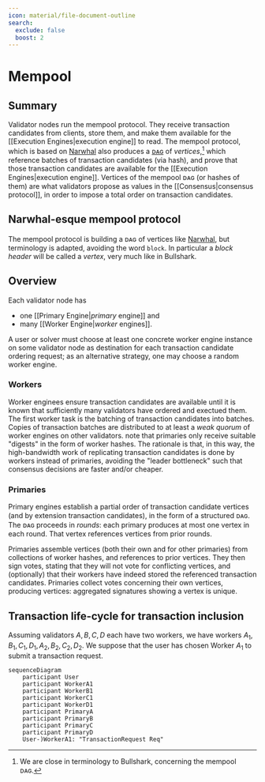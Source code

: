 ```yaml
---
icon: material/file-document-outline
search:
  exclude: false
  boost: 2
---
```

# Mempool

## Summary

Validator nodes run the mempool protocol.
They receive transaction candidates from clients, <!-- TODO: user / client/ ... ⁈ -->
store them, 
and make them available for the [[Execution Engines|execution engine]] to read.
The mempool protocol,
which is based on [Narwhal](https://arxiv.org/abs/2105.11827) also produces
a [ᴅᴀɢ](https://en.wikipedia.org/wiki/Directed_acyclic_graph) of _vertices_,<!--
TODO: change to vertices? -->[^1]
which reference batches of transaction candidates (via hash), 
and prove that those transaction candidates are available for 
the [[Execution Engines|execution engine]].
Vertices of the mempool ᴅᴀɢ (or hashes of them) are 
what validators propose as values in the [[Consensus|consensus protocol]],
in order to impose a total order on transaction candidates.

[^1]: We are close in terminology to Bullshark<!-- citation needed-->,
concerning the mempool ᴅᴀɢ.


## Narwhal-esque mempool protocol

The mempool protocol is building a ᴅᴀɢ of vertices
like [Narwhal](https://arxiv.org/abs/2105.11827),
but terminology is adapted, avoiding the word `block`.
In particular a _block header_ will be called a _vertex_,
very much like in Bullshark.



<!--
but with one additional type of edge[^2]:

[^2]: The additional edge type will become relevant
	  in heterogeneous mempools.

>Whenever a validator's Narwhal primary produces a vertex,
>it must reference in that vertex not only 
>a quorum of vertices from the previous round, but
>also the most recent vertex that was produced by that validator.

Moreover,
we distinguish between certificates of availability and integrity.
-->

## Overview

Each validator node has

- one [[Primary Engine|_primary_ engine]] and
- many [[Worker Engine|_worker_ engines]].

A user or solver must choose at least
one concrete worker engine instance on some validator node
as destination <!-- "target" in actor speak-->for each transaction candidate ordering request;
as an alternative strategy, one may choose a random worker engine.

### Workers

Worker enginees ensure transaction candidates are available
until it is known that sufficiently many validators have ordered and exectued them.
The first worker task is the batching of transaction candidates into batches.
Copies of transaction batches are distributed to at least a *weak quorum* of
worker engines on other validators.
note that primaries only receive suitable "digests" 
in the form of worker hashes.
The rationale is that, in this way,
the high-bandwidth work of replicating transaction candidates 
is done by workers instead of primaries,
avoiding the "leader bottleneck" <!-- citation needed 
-->such that consensus decisions are faster and/or cheaper.

### Primaries 

Primary engines establish a partial order of transaction candidate vertices
(and by extension transaction candidates), in the form of a structured ᴅᴀɢ.
The ᴅᴀɢ proceeds in *rounds*:
each primary produces at most one vertex in each round.
That vertex references vertices from prior rounds.

Primaries assemble vertices (both their own and for other primaries) from collections of worker hashes, and references to prior vertices.
They then sign votes, stating that they will not vote for conflicting vertices, and (optionally) that their workers have indeed stored the referenced transaction candidates.
Primaries collect votes concerning their own vertices, producing vertices: aggregated signatures showing a vertex is unique.


## Transaction life-cycle for transaction inclusion

Assuming validators $A,B,C,D$ 
each have two workers,
we have workers $A_1, B_1, C_1, D_1, A_2, B_2, C_2, D_2$. 
We suppose that the user has chosen Worker $A_1$
to submit a transaction request.


```mermaid
sequenceDiagram
	participant User
	participant WorkerA1
	participant WorkerB1
    participant WorkerC1
    participant WorkerD1
	participant PrimaryA
    participant PrimaryB
    participant PrimaryC
    participant PrimaryD
	User-)WorkerA1: "TransactionRequest Req"
```


<!--

More formally, we present the Heterogeneous Narwhal protocol as the composition of two crucial pieces: the Heterogeneous Narwhal Availability protocol, and the Heterogeneous Narwhal Integrity protocol.



### Vocabulary

- *Learner*s dictate trust decisions: just like in Heterogeneous Paxos, we use a Learner Graph. In diagrams, we usually represent learners with colors (red and blue).
- <img src="quorum.svg" alt="quorum" height="12pt"/> *Quorum*: a set of validators sufficient for a Learner to make vertices. Each Learner has a set of quorums.
- *Intact Learner*: any 2 quorums for an Intact Learner have a correct validator in their intersection. Most of our guarantees apply only to Intact Learners.
- *Entangled Learners*: a pair of learners *A* and *B* are entangled if, for any quorum *Qa* of *A*, and any quorum *Qb* of *B*, the intersection of *Qa* and *Qb* contains a correct validator.
Some guarantees apply pairwise to Entangled Learners: they are, in a sense, guaranteed to agree on stuff.
- <img src="weak_quorum.svg" alt="weak quorum" height="12pt"/> *Weak Quorum*: a set of validators that intersects every quorum. Weak Quorums are Learner-specific, so when we say *weak quorum for every learner* we mean a set of validators that intersects every quorum of every Learner.
- <img src="transaction.svg" alt="transaction" height="12pt"/> *Transaction*: data from clients to be ordered. We do not specify how it's formatted.
- *Batch*: a set of transactions collected by a Worker.
- <img src="erasure_share.svg" alt="erasure share" height="12pt"/> *Erasure Share*: data transmitted to a weak quorum of listening workers, such that any Quorum of validators can re-construct the original data (Transaction or Batch of Transactions).
- <img src="worker_hash.svg" alt="worker hash" height="12pt"/> *Worker Hash*: a signed digest of a batch of transactions collected by (and signed) by a worker.
- <img src="header.svg" alt="header" height="12pt"/> *Header*s have:
  - an associated Primary (who "created" this header)
  - a set of Worker Hashes (from workers on the same validator as this primary)
  - an Availability Certificate for the previous Vertex issued by this primary
  - at most one Signed Quorum for each Learner
- <img src="availability_certificate.svg" alt="availability certificate" height="12pt"/> *Availability Certificate*: an aggregation of signatures from a Weak Quorum attesting that everything referenced by a particular Vertex is available. Must include a signature from the Vertex's primary.
- <img src="block.svg" alt="block" height="12pt"/> *Block*: an aggregation of Vertex signatures from a quorum of a specific learner attesting that they will not attest to any conflicting vertex. Also includes an Availability Certificate. Should include all signatures a primary has gathered for that vertex at the time (signatures in the Availability Certificate count).
- <img src="signed_quorum.svg" alt="signed quorum" height="12pt"/> *Signed Quorum*: a quorum of vertices with the same learner and round, signed by a primary. These are referenced in vertices.

![Data Structure](data_structure.svg)

## Heterogeneous Narwhal Availability Protocol

![Availability Protocol Time-Space Diagram](workers.svg)
(note the giant curly-brace represents a Weak Quorum of validators)

### Batches and Worker Hashes

When a worker has collected a batch of transactions, it transmits erasure shares (possibly full copies) of those transactions to other workers on a *weak quorum for every learner* of validators.
What's important about this erasure coding is that any Quorum of any Learner can reconstruct every transaction.
Furthermore, workers must be able to verify that they are in fact storing the correct Erasure Share of the data referenced in the Worker Hash.
One way to accomplish this is to transmit a complete copy of all the data to an entire Weak Quorum for every Learner.

In fact, rather than wait until a batch is complete to start transmitting, workers can stream erasure shares as they receive transactions.
When it has completed a batch, a worker also transmits a signed *Worker Hash* to those other workers, and its own primary.
We do not specify when workers should complete batches, but perhaps it should be after some timeout, or perhaps primaries should signal workers to complete batches. Batches should not be empty.

### Signed Quorums and Vertices

Primaries ultimately produce vertices for each round, for each Learner, and send those vertices to other Primaries.
When a primary for validator `V` has received vertices for learner `L` and round `R` from an entire quorum of validators for learner `L`, it signs that collection, producing a *Signed Quorum* object, which identifies the validator `V`, the learner `L`, and the round `R`.
The Signed Quorum is then broadcast (or erasure coded) to primaries on a *weak quorum for every learner* of validators.
Much like batches, it is important that any Quorum for any Learner can re-construct the entire Signed Quorum.

Periodically, each primary `P` produces *Vertices*.
Each Vertex contains:

- a set of signed Worker Hashes, all signed by `P`'s validator
- a hash referencing at most one Signed Quorum per Learner, all signed  by `P`
- an *Availability Certificate* (we'll get to how those are made shortly) for the previous Vertex `P` issued.
Vertices should be relatively small.
Each primary then sends the vertex to all the other primaries.

When a Primary receives a Vertex, it can produce an *Availability Vote* (which is a digital signature) iff
- the primary has stored its share of all Signed Quorums referenced,
- the primary has received messages from its workers indicating that they have stored their shares of all the Batches referenced
The Availability Votes are then transmitted to the Vertex's Primary.

When a primary receives Availability Votes for a Vertex from a weak quorum for every learner, it can aggregate those signatures to produce an *Availability Certificate*, which proves that the Vertex (and its contents) are available to any Quorum.
Availability Certificates should be small.
Note that, if primaries broadcast Availability Certificates as soon as they produce them, other primaries may have all the components necessary to "receive" a Vertex even before the Vertex's Primary actually sends it.
Specifically, they may have:

- Signed Batch Vertices from their listening Workers
- Signed Quorum shares received earlier from the Primary
- Availability Certificate received earlier from the Primary

## Heterogeneous Narwhal Integrity Protocol

So far, only Signed Quorums have been Learner-specific: everything else requires a weak quorum for every learner.
However, in the Integrity Protocol, almost everything is Learner-specific.
Furthermore, Workers are not involved in the Integrity Protocol: only Primaries.
![Integrity Protocol Time-Space Diagram](primaries.svg)
Each Vertex `H` features a predecessor `H'`: the availability certificate in `H` references the vertex `H'`.
When a Primary receives a Vertex `H`, it can produce an *Integrity Vote* iff it has not produced an Integrity vote for any other Vertex with the same predecessor as `H`
In essence, this means that each correct Primary signs, for each other (even incorrect) Primary, a unique chain of Vertices.
This will ensure that no primary can produce conflicting vertices for entangled Learners.
Integrity Votes are transmitted back to the Primary associated with the Vertex.
In practice, a Integrity and Availability votes may be combined for Primaries who can cast both.

For each Vertex it produces, a Primary can calculate its *Learner Vector*: this represents, for each Learner, the highest round number of any quorum referenced in this Vertex or its ancestors (its predecessor, of its predecessor's predecessor, etc.).
If, for some Learner `L`, a vertex `H` has a greater round number `R` in its *Learner Vector* for `L` than did `H`'s predecessor, then the Primary can produce a *Block* for learner `R` and round `L`.
Intuitively, a Primary produces a block whenever it gets a quorum for a Learner in a latest round.

A block for learner `L` includes an Availability Certificate, as well as an aggregated signature formed from the Integrity Votes of (at least) a quorum (for learner `L`) for the same Vertex.
Vertices are transmitted to all other Primaries, who use them to form Signed Quorums.

If a Primary uses the same Vertex to make vertices for multiple Learners, each block it produces must use a superset of signatures as the previous. This ensures that if the Primary produces a block for Learner A and then a block for learner B, the Block for learner B effectively includes the block for learner A.
We can use this when we later establish a total ordering: any reference to the learner B block also effectively references the learner A block.

Here is an example timeline of a Primary producing vertices, availability certificates, and vertices.
Vertices are color coded by learner and include a round number.
Vertices display *Learner Vectors*.
![Single Primary Timeline](primary_timeline.svg)

## DAG Properties

Independently, the vertices for each Learner form a ᴅᴀɢ with the same properties as in the original Narwhal:
![Blue DAG](quorums_blue_5_red_0.svg)
(In these diagrams, vertices reference prior vertices from the same Primary; I just didn't draw those arrows)

Note that vertices reference a quorum of vertices from the previous round.
This does not require that the same primary produced a block for the previous round.
In round 5, Primary 3 can produce a block if it has received a quorum of round 4 vertices from other Primaries.

Of course, primaries do not necessarily produce vertices for the same round at the same literal time.
Here we see primaries producing vertices for round 3 for red learner at different times, depending on when they finish batches, or receive a round 2 quorum, or enough votes:
![Blue DAG](quorums_blue_0_red_3.svg)
In Heterogeneous Narwhal, these two ᴅᴀɢs are being created simultaneously (using the same sequence of Vertices from each Primary, and many of the same Votes):
![Blue and Red DAG](quorums_blue_5_red_3.svg)
Note that round numbers for different learners do not have to be close to each other.
Red round 3 vertices are produced after blue round 5 vertices, and that's ok.

Furthermore, rounds of different learners are not totally ordered.
Red round 3 cannot really be said to happen before, or after, blue round 4.

### Fair Broadcast

In Homogeneous Narwhal, any block which is referenced by a weak quorum in the following round will be (transitively) referenced by all vertices thereafter. Heterogeneous Narwhal has analogous guarantees:

#### Any block for learner `A`  referenced by a weak quorum for learner `A` will, after 3 rounds, be (transitively) referenced by all future vertices of learners entangled with `A`.

Specifically, such a block `B` in round `R`, will be (transitively) referenced by all `A`-vertices in round `R+2`.

Consider the first round for learner `B` using at least a quorum of vertices either used in `A` round `R+2` or after their primaries' vertices for `A` round `R+2`.
Given that Learner `B` is entangled with `A`, any `B`-quorum for this round will be a descendant of an `A`-block from round `R+2`, and therefore, of `B`.

## Consensus

![Leader Path](leader_path_3.svg)

In order to establish a total order of transactions, we use [Heterogeneous Paxos](consensus-v1.md#consensus) to decide on an ever-growing path through the ᴅᴀɢ (for each Learner).
Heterogeneous Paxos guarantees that, if two Learners are *entangled*, they will decide on the same path.
In order to guarantee liveness (and fairness) for each Learner's transactions, we require that:

*For any accurate learner `L`, if one of `L`'s quorums remains live, and an entire quorum of `L` issues vertices for round `R`, consensus will eventually append one of `L`'s round-`R` vertices, or one of its descendants, to `L`'s path.*

Crucially, if two learners are not entangled, and their vertices never reference each other, consensus should not forever choose vertices exclusively from one learner.
This does require a minimal amount of fairness from consensus itself: as long as vertices for learner `L` keep getting proposed (indefinitely), consensus should eventually append one of them to the path.

### Choosing a total order

Given a consensus-defined path, we can impose a total order on all transactions which are ancestors of any block in the path.
We require only that, given some block `B` in the path, all transactions which are ancestors of `B` are ordered before all transactions which are not ancestors of `B`.
Among the transactiosn which are ancestors of `B` but not of its predecessor in the path, total order can be imposed by some arbitrary deterministic function.


-->


<!--
# Mempool

The mempool receives transaction requests
and stores them such that they are available for the
[[Execution Engines|execution engines]].
The mempool triggers the execution of transaction candidates
for all transaction candidates received by any validator.
Finally,
it also provides partial ordering information to shards,
and contributes to
the dissemination of future lock requests to the state.
In V1,
the mempool is roughly a FIFO queue that takes
transaction requests and passes them on to execution.

## Components

- [[Worker Engine|Workers]] receive
  transaction requests from users or solvers and
  keep transaction data available for executors,
  which they spawn for the purpose of executing transactions
  (in cooperation with shards).
  After successful execution,
  workers keep execution logs available.[^100]

- [[Execution Supervisor]]s are the engines that are in charge
  of spawning new executor processes that workers then use
  to execute transaction requests.

[^100]: In V2, this will be only for a limited period of time.


---

**TODO** 
1. **TODO**  find old  version s (main / v2 / v1 ) of this page
2. **TODO**  conglomerated them and take care of execution !!! 

---

-->
